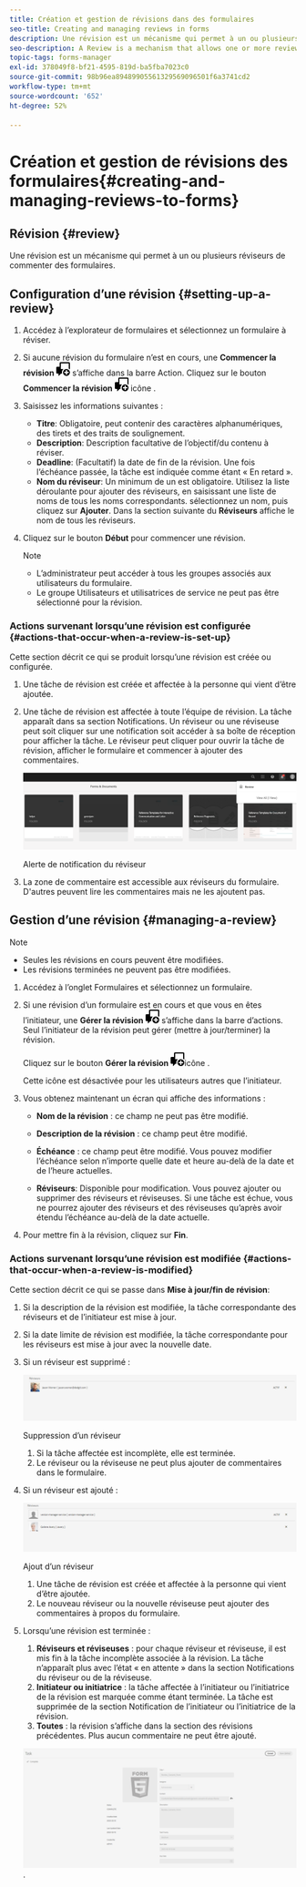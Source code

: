 ```yaml
---
title: Création et gestion de révisions dans des formulaires
seo-title: Creating and managing reviews in forms
description: Une révision est un mécanisme qui permet à un ou plusieurs réviseurs de commenter un formulaire.
seo-description: A Review is a mechanism that allows one or more reviewers to comment on a form.
topic-tags: forms-manager
exl-id: 378049f8-bf21-4595-819d-ba5fba7023c0
source-git-commit: 98b96ea89489905561329569096501f6a3741cd2
workflow-type: tm+mt
source-wordcount: '652'
ht-degree: 52%

---
```


# Création et gestion de révisions des formulaires{#creating-and-managing-reviews-to-forms}

## Révision {#review}

Une révision est un mécanisme qui permet à un ou plusieurs réviseurs de commenter des formulaires.

## Configuration d’une révision {#setting-up-a-review}

1. Accédez à l’explorateur de formulaires et sélectionnez un formulaire à réviser.
1. Si aucune révision du formulaire n’est en cours, une **Commencer la révision** ![aem6forms_review_chat_comment](assets/aem6forms_review_chat_comment.png) s’affiche dans la barre Action. Cliquez sur le bouton **Commencer la révision** ![aem6forms_review_chat_comment](assets/aem6forms_review_chat_comment.png) icône .
1. Saisissez les informations suivantes :

   * **Titre**: Obligatoire, peut contenir des caractères alphanumériques, des tirets et des traits de soulignement.
   * **Description**: Description facultative de l’objectif/du contenu à réviser.
   * **Deadline**: (Facultatif) la date de fin de la révision. Une fois l’échéance passée, la tâche est indiquée comme étant « En retard ».
   * **Nom du réviseur**: Un minimum de un est obligatoire. Utilisez la liste déroulante pour ajouter des réviseurs, en saisissant une liste de noms de tous les noms correspondants. sélectionnez un nom, puis cliquez sur **Ajouter**. Dans la section suivante du **Réviseurs** affiche le nom de tous les réviseurs.

1. Cliquez sur le bouton **Début** pour commencer une révision.

   >[!NOTE]
   >
   >* L’administrateur peut accéder à tous les groupes associés aux utilisateurs du formulaire.
   >* Le groupe Utilisateurs et utilisatrices de service ne peut pas être sélectionné pour la révision.

### Actions survenant lorsqu’une révision est configurée {#actions-that-occur-when-a-review-is-set-up}

Cette section décrit ce qui se produit lorsqu’une révision est créée ou configurée.

1. Une tâche de révision est créée et affectée à la personne qui vient d’être ajoutée.
1. Une tâche de révision est affectée à toute l’équipe de révision. La tâche apparaît dans sa section Notifications. Un réviseur ou une réviseuse peut soit cliquer sur une notification soit accéder à sa boîte de réception pour afficher la tâche. Le réviseur peut cliquer pour ouvrir la tâche de révision, afficher le formulaire et commencer à ajouter des commentaires.

   ![Alerte de notification du réviseur](assets/review-notification-img.png)

   Alerte de notification du réviseur

1. La zone de commentaire est accessible aux réviseurs du formulaire. D&#39;autres peuvent lire les commentaires mais ne les ajoutent pas.

## Gestion d’une révision {#managing-a-review}

>[!NOTE]
>
>* Seules les révisions en cours peuvent être modifiées.
>* Les révisions terminées ne peuvent pas être modifiées.

1. Accédez à l’onglet Formulaires et sélectionnez un formulaire.

1. Si une révision d’un formulaire est en cours et que vous en êtes l’initiateur, une **Gérer la révision** ![aem6forms_review_chat_comment](assets/aem6forms_review_chat_comment.png) s’affiche dans la barre d’actions. Seul l’initiateur de la révision peut gérer (mettre à jour/terminer) la révision.

   Cliquez sur le bouton **Gérer la révision** ![aem6forms_review_chat_comment](assets/aem6forms_review_chat_comment.png)icône .

   Cette icône est désactivée pour les utilisateurs autres que l’initiateur.

1. Vous obtenez maintenant un écran qui affiche des informations :

   * **Nom de la révision** : ce champ ne peut pas être modifié.

   * **Description de la révision** : ce champ peut être modifié.

   * **Échéance** : ce champ peut être modifié. Vous pouvez modifier l’échéance selon n’importe quelle date et heure au-delà de la date et de l’heure actuelles.

   * **Réviseurs**: Disponible pour modification. Vous pouvez ajouter ou supprimer des réviseurs et réviseuses. Si une tâche est échue, vous ne pourrez ajouter des réviseurs et des réviseuses qu’après avoir étendu l’échéance au-delà de la date actuelle.

1. Pour mettre fin à la révision, cliquez sur **Fin**.

### Actions survenant lorsqu’une révision est modifiée {#actions-that-occur-when-a-review-is-modified}

Cette section décrit ce qui se passe dans **Mise à jour/fin de révision**:

1. Si la description de la révision est modifiée, la tâche correspondante des réviseurs et de l’initiateur est mise à jour.
1. Si la date limite de révision est modifiée, la tâche correspondante pour les réviseurs est mise à jour avec la nouvelle date.

1. Si un réviseur est supprimé :

   ![Suppression d’un réviseur](assets/removeduser.png)

   Suppression d’un réviseur

   1. Si la tâche affectée est incomplète, elle est terminée.
   1. Le réviseur ou la réviseuse ne peut plus ajouter de commentaires dans le formulaire.

1. Si un réviseur est ajouté :

   ![Ajout d’un réviseur](assets/addedreviewer.png)

   Ajout d’un réviseur

   1. Une tâche de révision est créée et affectée à la personne qui vient d’être ajoutée.
   1. Le nouveau réviseur ou la nouvelle réviseuse peut ajouter des commentaires à propos du formulaire.

1. Lorsqu’une révision est terminée :

   1. **Réviseurs et réviseuses** : pour chaque réviseur et réviseuse, il est mis fin à la tâche incomplète associée à la révision. La tâche n’apparaît plus avec l’état « en attente » dans la section Notifications du réviseur ou de la réviseuse.
   1. **Initiateur ou initiatrice** : la tâche affectée à l’initiateur ou l’initiatrice de la révision est marquée comme étant terminée. La tâche est supprimée de la section Notification de l’initiateur ou l’initiatrice de la révision.
   1. **Toutes** : la révision s’affiche dans la section des révisions précédentes. Plus aucun commentaire ne peut être ajouté.

   ![Révision terminée](assets/review-complete-imgg.png).
